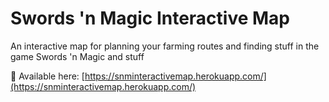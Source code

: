 # Swords 'n Magic Interactive Map

An interactive map for planning your farming routes and finding stuff in the game Swords 'n Magic and stuff

:link: Available here: [https://snminteractivemap.herokuapp.com/](https://snminteractivemap.herokuapp.com/)